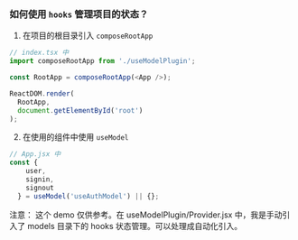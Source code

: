 ### 如何使用 `hooks` 管理项目的状态？

1. 在项目的根目录引入 `composeRootApp`
```js
// index.tsx 中
import composeRootApp from './useModelPlugin';

const RootApp = composeRootApp(<App />);

ReactDOM.render(
  RootApp,
  document.getElementById('root')
);

```
2. 在使用的组件中使用 `useModel`
```js
// App.jsx 中
const {
    user,
    signin,
    signout
  } = useModel('useAuthModel') || {};

```
注意： 这个 demo 仅供参考。在 useModelPlugin/Provider.jsx 中，我是手动引入了 models 目录下的 hooks 状态管理。可以处理成自动化引入。